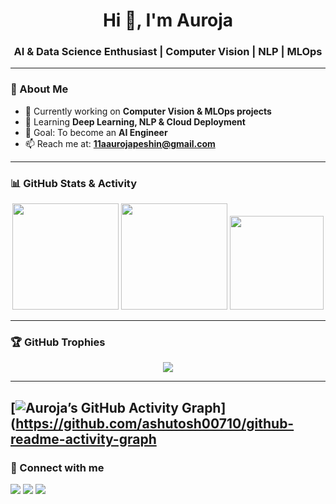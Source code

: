<h1 align="center">Hi 👋, I'm Auroja</h1>
<h3 align="center">AI & Data Science Enthusiast | Computer Vision | NLP | MLOps</h3>

---

### 🚀 About Me
- 🔭 Currently working on **Computer Vision & MLOps projects**
- 🌱 Learning **Deep Learning, NLP & Cloud Deployment**
- 🎯 Goal: To become an **AI Engineer**
- 📫 Reach me at: **11aaurojapeshin@gmail.com**

---

### 📊 GitHub Stats & Activity

<div align="center">

  <!-- Stats Card -->
  <img src="https://github-readme-stats.vercel.app/api?username=auroja2&show_icons=true&theme=tokyonight&rank_icon=github&hide_border=true" height="170px"/>
  
  <!-- Streak Stats -->
  <img src="https://streak-stats.demolab.com?user=auroja2&theme=tokyonight&hide_border=true" height="170px"/>

  <!-- Top Languages -->
  <img src="https://github-readme-stats.vercel.app/api/top-langs/?username=auroja2&layout=compact&theme=tokyonight&hide_border=true" height="150px"/>

</div>

---

### 🏆 GitHub Trophies
<p align="center">
  <img src="https://github-profile-trophy.vercel.app/?username=auroja2&theme=tokyonight&no-frame=true&no-bg=true&margin-w=4" />
</p>

---
[![Auroja’s GitHub Activity Graph](https://github-readme-activity-graph.vercel.app/graph?username=auroja2&theme=github-compact)](https://github.com/ashutosh00710/github-readme-activity-graph
- 
### 🔗 Connect with me
<p align="left">
  <a href="https://www.linkedin.com/in/auroja-peshin-24032a363?utm_source=share&utm_campaign=share_via&utm_content=profile&utm_medium=android_app" target="blank"><img src="https://img.shields.io/badge/-LinkedIn-blue?logo=linkedin&logoColor=white" /></a>
  <a href="11aaurojapeshin@gmail.com"><img src="https://img.shields.io/badge/-Gmail-red?logo=gmail&logoColor=white" /></a>
  <a href="https://github.com/auroja2" target="blank"><img src="https://img.shields.io/badge/-GitHub-black?logo=github&logoColor=white" /></a>
</p>

